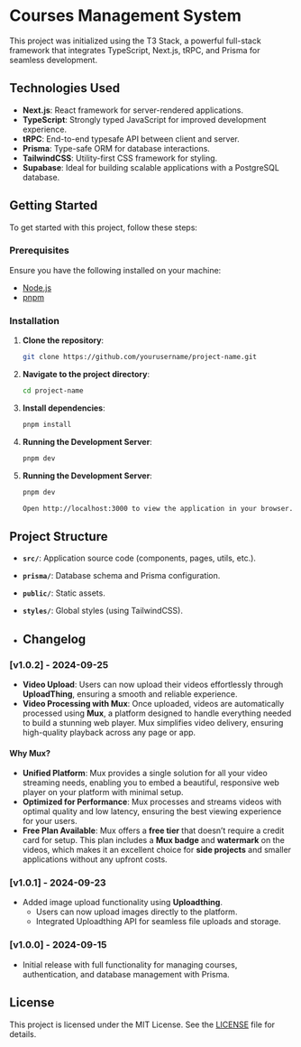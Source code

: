 # Courses Management System

This project was initialized using the T3 Stack, a powerful full-stack framework that integrates TypeScript, Next.js, tRPC, and Prisma for seamless development.

## Technologies Used

- **Next.js**: React framework for server-rendered applications.
- **TypeScript**: Strongly typed JavaScript for improved development experience.
- **tRPC**: End-to-end typesafe API between client and server.
- **Prisma**: Type-safe ORM for database interactions.
- **TailwindCSS**: Utility-first CSS framework for styling.
- **Supabase**: Ideal for building scalable applications with a PostgreSQL database.

## Getting Started

To get started with this project, follow these steps:

### Prerequisites

Ensure you have the following installed on your machine:

- [Node.js](https://nodejs.org/)
- [pnpm](https://pnpm.io/)

### Installation

1. **Clone the repository**:

   ```bash
   git clone https://github.com/yourusername/project-name.git

   ```

2. **Navigate to the project directory**:

   ```bash
   cd project-name

   ```

3. **Install dependencies**:

   ```bash
   pnpm install

   ```

4. **Running the Development Server**:

   ```bash
   pnpm dev

   ```

5. **Running the Development Server**:

   ```bash
   pnpm dev

   Open http://localhost:3000 to view the application in your browser.
   ```

## Project Structure

- **`src/`**: Application source code (components, pages, utils, etc.).
- **`prisma/`**: Database schema and Prisma configuration.
- **`public/`**: Static assets.
- **`styles/`**: Global styles (using TailwindCSS).


- ## Changelog

### [v1.0.2] - 2024-09-25
- **Video Upload**: Users can now upload their videos effortlessly through **UploadThing**, ensuring a smooth and reliable experience.
- **Video Processing with Mux**: Once uploaded, videos are automatically processed using **Mux**, a platform designed to handle everything needed to build a stunning web player. Mux simplifies video delivery, ensuring high-quality playback across any page or app.
  
#### Why Mux?

- **Unified Platform**: Mux provides a single solution for all your video streaming needs, enabling you to embed a beautiful, responsive web player on your platform with minimal setup.
- **Optimized for Performance**: Mux processes and streams videos with optimal quality and low latency, ensuring the best viewing experience for your users.
- **Free Plan Available**: Mux offers a **free tier** that doesn’t require a credit card for setup. This plan includes a **Mux badge** and **watermark** on the videos, which makes it an excellent choice for **side projects** and smaller applications without any upfront costs.

### [v1.0.1] - 2024-09-23
- Added image upload functionality using **Uploadthing**.
  - Users can now upload images directly to the platform.
  - Integrated Uploadthing API for seamless file uploads and storage.

### [v1.0.0] - 2024-09-15
- Initial release with full functionality for managing courses, authentication, and database management with Prisma.


## License

This project is licensed under the MIT License. See the [LICENSE](LICENSE) file for details.
